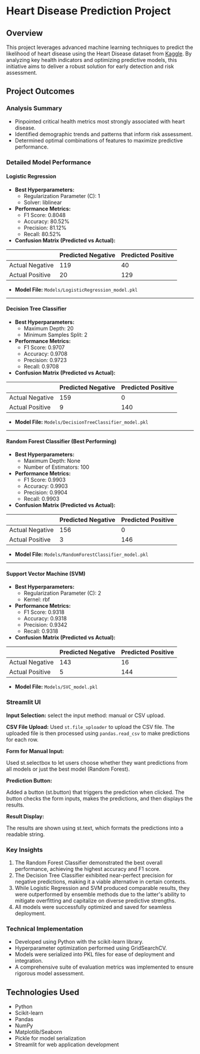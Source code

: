 # Heart Disease Prediction Project

## Overview
This project leverages advanced machine learning techniques to predict the likelihood of heart disease using the Heart Disease dataset from [Kaggle](https://www.kaggle.com/datasets/iammustafatz/heart-disease-prediction-dataset). By analyzing key health indicators and optimizing predictive models, this initiative aims to deliver a robust solution for early detection and risk assessment.

## Project Outcomes

### Analysis Summary
- Pinpointed critical health metrics most strongly associated with heart disease.
- Identified demographic trends and patterns that inform risk assessment.
- Determined optimal combinations of features to maximize predictive performance.

### Detailed Model Performance

#### Logistic Regression
- **Best Hyperparameters:**
    - Regularization Parameter (C): 1
    - Solver: liblinear
- **Performance Metrics:**
    - F1 Score: 0.8048
    - Accuracy: 80.52%
    - Precision: 81.12%
    - Recall: 80.52%
- **Confusion Matrix (Predicted vs Actual):**

|                 | Predicted Negative | Predicted Positive |
|-----------------|--------------------|--------------------|
| Actual Negative | 119                | 40                 |
| Actual Positive | 20                 | 129                |

- **Model File:** `Models/LogisticRegression_model.pkl`

--------------------------------------------

#### Decision Tree Classifier
- **Best Hyperparameters:**
    - Maximum Depth: 20
    - Minimum Samples Split: 2
- **Performance Metrics:**
    - F1 Score: 0.9707
    - Accuracy: 0.9708
    - Precision: 0.9723
    - Recall: 0.9708
- **Confusion Matrix (Predicted vs Actual):**

|                 | Predicted Negative | Predicted Positive |
|-----------------|--------------------|--------------------|
| Actual Negative | 159                | 0                  |
| Actual Positive | 9                  | 140                |

- **Model File:** `Models/DecisionTreeClassifier_model.pkl`

--------------------------------------------

#### Random Forest Classifier (Best Performing)
- **Best Hyperparameters:**
    - Maximum Depth: None
    - Number of Estimators: 100
- **Performance Metrics:**
   - F1 Score: 0.9903
   - Accuracy: 0.9903
   - Precision: 0.9904
   - Recall: 0.9903
- **Confusion Matrix (Predicted vs Actual):**

|                 | Predicted Negative | Predicted Positive |
|-----------------|--------------------|--------------------|
| Actual Negative | 156                | 0                  |
| Actual Positive | 3                  | 146                |

- **Model File:** `Models/RandomForestClassifier_model.pkl`

--------------------------------------------

#### Support Vector Machine (SVM)
- **Best Hyperparameters:**
    - Regularization Parameter (C): 2
    - Kernel: rbf
- **Performance Metrics:**
   - F1 Score: 0.9318
   - Accuracy: 0.9318
   - Precision: 0.9342
   - Recall: 0.9318
- **Confusion Matrix (Predicted vs Actual):**

|                 | Predicted Negative | Predicted Positive |
|-----------------|--------------------|--------------------|
| Actual Negative | 143                | 16                 |
| Actual Positive | 5                 | 144                |

- **Model File:** `Models/SVC_model.pkl`

### Streamlit UI
**Input Selection:**
select the input method: manual or CSV upload.

**CSV File Upload:**
Used `st.file_uploader` to upload the CSV file. The uploaded file is then processed using `pandas.read_csv` to make predictions for each row.

**Form for Manual Input:**

Used st.selectbox to let users choose whether they want predictions from all models or just the best model (Random Forest).

**Prediction Button:**

Added a button (st.button) that triggers the prediction when clicked. The button checks the form inputs, makes the predictions, and then displays the results.

**Result Display:**

The results are shown using st.text, which formats the predictions into a readable string.

### Key Insights
1. The Random Forest Classifier demonstrated the best overall performance, achieving the highest accuracy and F1 score.
2. The Decision Tree Classifier exhibited near-perfect precision for negative predictions, making it a viable alternative in certain contexts.
3. While Logistic Regression and SVM produced comparable results, they were outperformed by ensemble methods due to the latter's ability to mitigate overfitting and capitalize on diverse predictive strengths.
4. All models were successfully optimized and saved for seamless deployment.

### Technical Implementation
- Developed using Python with the scikit-learn library.
- Hyperparameter optimization performed using GridSearchCV.
- Models were serialized into PKL files for ease of deployment and integration.
- A comprehensive suite of evaluation metrics was implemented to ensure rigorous model assessment.

## Technologies Used
- Python
- Scikit-learn
- Pandas
- NumPy
- Matplotlib/Seaborn
- Pickle for model serialization
- Streamlit for web application development
